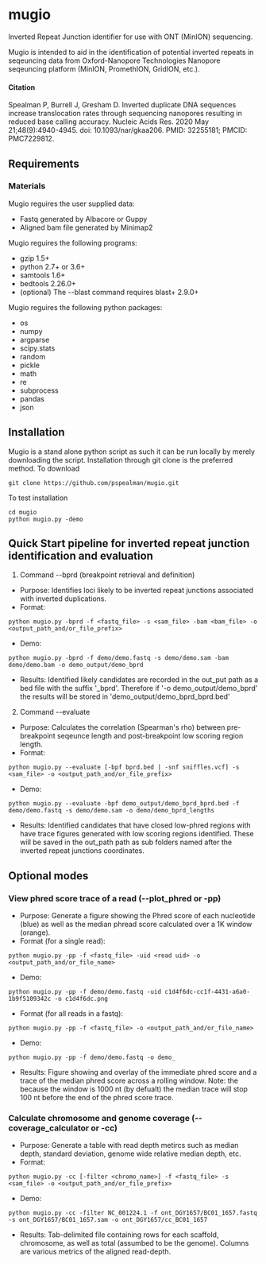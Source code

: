 # mugio
 Inverted Repeat Junction identifier for use with ONT (MinION) sequencing.

 Mugio is intended to aid in the identification of potential inverted repeats in seqeuncing data from Oxford-Nanopore Technologies Nanopore seqeuncing platform (MinION, PromethION, GridION, etc.).
 
#### Citation
Spealman P, Burrell J, Gresham D. Inverted duplicate DNA sequences increase translocation rates through sequencing nanopores resulting in reduced base calling accuracy. Nucleic Acids Res. 2020 May 21;48(9):4940-4945. doi: 10.1093/nar/gkaa206. PMID: 32255181; PMCID: PMC7229812.

## Requirements
### Materials 
 Mugio reguires the user supplied data:
* Fastq generated by Albacore or Guppy
* Aligned bam file generated by Minimap2

 Mugio reguires the following programs:
* gzip 1.5+
* python 2.7+ or 3.6+
* samtools 1.6+
* bedtools 2.26.0+
* (optional) The --blast command requires blast+ 2.9.0+

 Mugio reguires the following python packages:
* os
* numpy
* argparse
* scipy.stats
* random
* pickle
* math
* re
* subprocess
* pandas
* json

## Installation
 Mugio is a stand alone python script as such it can be run locally by merely downloading the script. Installation through git clone is the preferred method.
 To download
 
 ```
 git clone https://github.com/pspealman/mugio.git
 ```
 To test installation
 ```
 cd mugio
 python mugio.py -demo
 ```

## Quick Start pipeline for inverted repeat junction identification and evaluation

1. Command --bprd (breakpoint retrieval and definition) 
 * Purpose: Identifies loci likely to be inverted repeat junctions associated with inverted duplications.
 * Format: 
 ```
 python mugio.py -bprd -f <fastq_file> -s <sam_file> -bam <bam_file> -o <output_path_and/or_file_prefix>
 ```
 * Demo:
 ```
 python mugio.py -bprd -f demo/demo.fastq -s demo/demo.sam -bam demo/demo.bam -o demo_output/demo_bprd
 ```
 * Results:
 Identified likely candidates are recorded in the out_put path as a bed file with the suffix '_bprd'. Therefore if '-o demo_output/demo_bprd' the results will be stored in 'demo_output/demo_bprd_bprd.bed'
 
2. Command --evaluate 
 * Purpose: Calculates the correlation (Spearman's rho) between pre-breakpoint seqeunce length and post-breakpoint low scoring region length.
 * Format: 
 ```
 python mugio.py --evaluate [-bpf bprd.bed | -snf sniffles.vcf] -s <sam_file> -o <output_path_and/or_file_prefix>
  ```
 * Demo:
 ```
 python mugio.py --evaluate -bpf demo_output/demo_bprd_bprd.bed -f demo/demo.fastq -s demo/demo.sam -o demo/demo_bprd_lengths
 ```
 * Results: 
 Identified candidates that have closed low-phred regions with have trace figures generated with low scoring regions identified. These will be saved in the out_path path as sub folders named after the inverted repeat junctions coordinates. 

## Optional modes 
### View phred score trace of a read (--plot_phred or -pp)
 * Purpose: Generate a figure showing the Phred score of each nucleotide (blue) as well as the median phread score calculated over a 1K window (orange). 
 * Format (for a single read): 
```
python mugio.py -pp -f <fastq_file> -uid <read uid> -o <output_path_and/or_file_name>
```
 * Demo:
``` 
python mugio.py -pp -f demo/demo.fastq -uid c1d4f6dc-cc1f-4431-a6a0-1b9f5109342c -o c1d4f6dc.png
```
 * Format (for all reads in a fastq): 
```
python mugio.py -pp -f <fastq_file> -o <output_path_and/or_file_name>
```
 * Demo:
```
python mugio.py -pp -f demo/demo.fastq -o demo_
```
 * Results: 
 Figure showing and overlay of the immediate phred score and a trace of the median phred score across a rolling window. Note: the because the window is 1000 nt (by defualt) the median trace will stop 100 nt before the end of the phred score trace.  

### Calculate chromosome and genome coverage (--coverage_calculator or -cc)
 * Purpose: Generate a table with read depth metircs such as median depth, standard deviation, genome wide relative median depth, etc. 
 * Format: 
```
python mugio.py -cc [-filter <chromo_name>] -f <fastq_file> -s <sam_file> -o <output_path_and/or_file_prefix>
```
 * Demo:
```
python mugio.py -cc -filter NC_001224.1 -f ont_DGY1657/BC01_1657.fastq -s ont_DGY1657/BC01_1657.sam -o ont_DGY1657/cc_BC01_1657
```
 * Results: 
Tab-delimited file containing rows for each scaffold, chromosome, as well as total (assumbed to be the genome). Columns are various metrics of the aligned read-depth.
